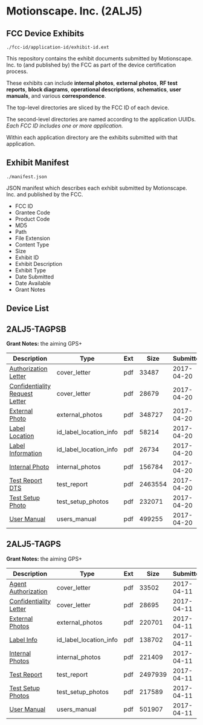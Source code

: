 # Motionscape. Inc. (2ALJ5)
## FCC Device Exhibits

```
./fcc-id/application-id/exhibit-id.ext
```

This repository contains the exhibit documents submitted by Motionscape. Inc. to (and published by) the FCC as part of the device certification process.

These exhibits can include **internal photos**, **external photos**, **RF test reports**, **block diagrams**, **operational descriptions**, **schematics**, **user manuals**, and various **correspondence**.

The top-level directories are sliced by the FCC ID of each device.

The second-level directories are named according to the application UUIDs. *Each FCC ID includes one or more application.*

Within each application directory are the exhibits submitted with that application. 

## Exhibit Manifest

```
./manifest.json
```

JSON manifest which describes each exhibit submitted by Motionscape. Inc. and published by the FCC.

- FCC ID
- Grantee Code
- Product Code
- MD5
- Path
- File Extension
- Content Type
- Size
- Exhibit ID
- Exhibit Description
- Exhibit Type
- Date Submitted
- Date Available
- Grant Notes

## Device List
## 2ALJ5-TAGPSB
**Grant Notes:** the aiming GPS+

| Description | Type | Ext | Size | Submitted | Available |
| ----------- | ---- | --- | ---- | --------- | --------- |
| [Authorization Letter](2ALJ5-TAGPSB/b1cae5c7b760f1d7335824dd140314f2/3365336.pdf) | cover_letter | pdf | 33487 | 2017-04-20 | 2017-04-20 |
| [Confidentiality Request Letter](2ALJ5-TAGPSB/b1cae5c7b760f1d7335824dd140314f2/3365337.pdf) | cover_letter | pdf | 28679 | 2017-04-20 | 2017-04-20 |
| [External Photo](2ALJ5-TAGPSB/b1cae5c7b760f1d7335824dd140314f2/3365333.pdf) | external_photos | pdf | 348727 | 2017-04-20 | 2017-10-17 |
| [Label Location](2ALJ5-TAGPSB/b1cae5c7b760f1d7335824dd140314f2/3365338.pdf) | id_label_location_info | pdf | 58214 | 2017-04-20 | 2017-04-20 |
| [Label Information](2ALJ5-TAGPSB/b1cae5c7b760f1d7335824dd140314f2/3365339.pdf) | id_label_location_info | pdf | 26734 | 2017-04-20 | 2017-04-20 |
| [Internal Photo](2ALJ5-TAGPSB/b1cae5c7b760f1d7335824dd140314f2/3365334.pdf) | internal_photos | pdf | 156784 | 2017-04-20 | 2017-10-17 |
| [Test Report DTS](2ALJ5-TAGPSB/b1cae5c7b760f1d7335824dd140314f2/3365340.pdf) | test_report | pdf | 2463554 | 2017-04-20 | 2017-04-20 |
| [Test Setup Photo](2ALJ5-TAGPSB/b1cae5c7b760f1d7335824dd140314f2/3365335.pdf) | test_setup_photos | pdf | 232071 | 2017-04-20 | 2017-10-17 |
| [User Manual](2ALJ5-TAGPSB/b1cae5c7b760f1d7335824dd140314f2/3365332.pdf) | users_manual | pdf | 499255 | 2017-04-20 | 2017-10-17 |
## 2ALJ5-TAGPS
**Grant Notes:** the aiming GPS+

| Description | Type | Ext | Size | Submitted | Available |
| ----------- | ---- | --- | ---- | --------- | --------- |
| [Agent Authorization](2ALJ5-TAGPS/38cfd5623e8c4029105734e897074cd1/3353427.pdf) | cover_letter | pdf | 33502 | 2017-04-11 | 2017-04-11 |
| [Confidentiality Letter](2ALJ5-TAGPS/38cfd5623e8c4029105734e897074cd1/3353428.pdf) | cover_letter | pdf | 28695 | 2017-04-11 | 2017-04-11 |
| [External Photos](2ALJ5-TAGPS/38cfd5623e8c4029105734e897074cd1/3353424.pdf) | external_photos | pdf | 220701 | 2017-04-11 | 2017-10-08 |
| [Label Info](2ALJ5-TAGPS/38cfd5623e8c4029105734e897074cd1/3353429.pdf) | id_label_location_info | pdf | 138702 | 2017-04-11 | 2017-04-11 |
| [Internal Photos](2ALJ5-TAGPS/38cfd5623e8c4029105734e897074cd1/3353425.pdf) | internal_photos | pdf | 221409 | 2017-04-11 | 2017-10-08 |
| [Test Report](2ALJ5-TAGPS/38cfd5623e8c4029105734e897074cd1/3353430.pdf) | test_report | pdf | 2497939 | 2017-04-11 | 2017-04-11 |
| [Test Setup Photos](2ALJ5-TAGPS/38cfd5623e8c4029105734e897074cd1/3353426.pdf) | test_setup_photos | pdf | 217589 | 2017-04-11 | 2017-10-08 |
| [User Manual](2ALJ5-TAGPS/38cfd5623e8c4029105734e897074cd1/3353423.pdf) | users_manual | pdf | 501907 | 2017-04-11 | 2017-10-08 |
